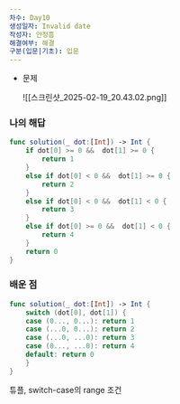 ```yaml
---
차수: Day10
생성일자: Invalid date
작성자: 안정흠
해결여부: 해결
구분(입문|기초): 입문
---
```

- 문제
    
    ![[스크린샷_2025-02-19_20.43.02.png]]
    
      
    

### 나의 해답

```Swift
func solution(_ dot:[Int]) -> Int {
    if dot[0] >= 0 &&  dot[1] >= 0 {
        return 1
    }
    else if dot[0] < 0 &&  dot[1] >= 0 {
        return 2
    }
    else if dot[0] < 0 &&  dot[1] < 0 {
        return 3
    }
    else if dot[0] >= 0 &&  dot[1] < 0 {
        return 4
    }
    return 0
}
```

  

### 배운 점

```Swift
func solution(_ dot:[Int]) -> Int {
    switch (dot[0], dot[1]) {
    case (0..., 0...): return 1
    case (...0, 0...): return 2
    case (...0, ...0): return 3
    case (0..., ...0): return 4
    default: return 0
    }
}
```

튜플, switch-case의 range 조건